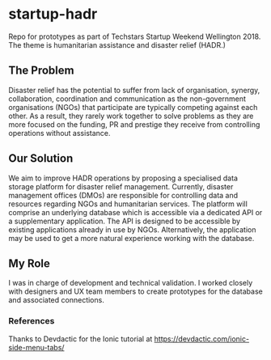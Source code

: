 # startup-hadr
Repo for prototypes as part of Techstars Startup Weekend Wellington 2018. The theme is humanitarian assistance and disaster relief (HADR.)

## The Problem
Disaster relief has the potential to suffer from lack of organisation, synergy, collaboration, coordination and communication as the non-government organisations (NGOs) that participate are typically competing against each other. As a result, they rarely work together to solve problems as they are more focused on the funding, PR and prestige they receive from controlling operations without assistance.

## Our Solution
We aim to improve HADR operations by proposing a specialised data storage platform for disaster relief management. Currently, disaster management offices (DMOs) are responsible for controlling data and resources regarding NGOs and humanitarian services. The platform will comprise an underlying database which is accessible via a dedicated API or a supplementary application. The API is designed to be accessible by existing applications already in use by NGOs. Alternatively, the application may be used to get a more natural experience working with the database.

## My Role
I was in charge of development and technical validation. I worked closely with designers and UX team members to create prototypes for the database and associated connections. 

### References
Thanks to Devdactic for the Ionic tutorial at https://devdactic.com/ionic-side-menu-tabs/